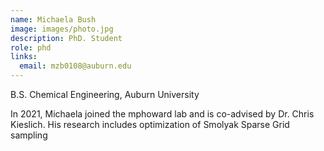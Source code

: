 ```yaml
---
name: Michaela Bush
image: images/photo.jpg
description: PhD. Student
role: phd
links:
  email: mzb0108@auburn.edu
---
```


B.S. Chemical Engineering, Auburn University

In 2021, Michaela joined the mphoward lab and is co-advised by Dr. Chris Kieslich. His research includes optimization of Smolyak Sparse Grid sampling